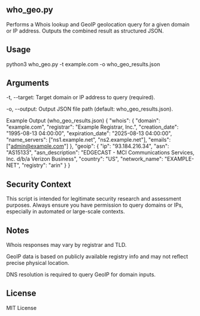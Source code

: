 ## who_geo.py
Performs a Whois lookup and GeoIP geolocation query for a given domain or IP address. Outputs the combined result as structured JSON.

## Usage
python3 who_geo.py -t example.com -o who_geo_results.json

## Arguments
-t, --target: Target domain or IP address to query (required).

-o, --output: Output JSON file path (default: who_geo_results.json).

Example Output (who_geo_results.json)
  {
    "whois": {
      "domain": "example.com",
      "registrar": "Example Registrar, Inc.",
      "creation_date": "1995-08-13 04:00:00",
      "expiration_date": "2025-08-13 04:00:00",
      "name_servers": ["ns1.example.net", "ns2.example.net"],
      "emails": ["admin@example.com"]
    },
    "geoip": {
      "ip": "93.184.216.34",
      "asn": "AS15133",
      "asn_description": "EDGECAST - MCI Communications Services, Inc. d/b/a Verizon Business",
      "country": "US",
      "network_name": "EXAMPLE-NET",
      "registry": "arin"
    }
  }
## Security Context
This script is intended for legitimate security research and assessment purposes. Always ensure you have permission to query domains or IPs, especially in automated or large-scale contexts.

## Notes
Whois responses may vary by registrar and TLD.

GeoIP data is based on publicly available registry info and may not reflect precise physical location.

DNS resolution is required to query GeoIP for domain inputs.

## License
MIT License
